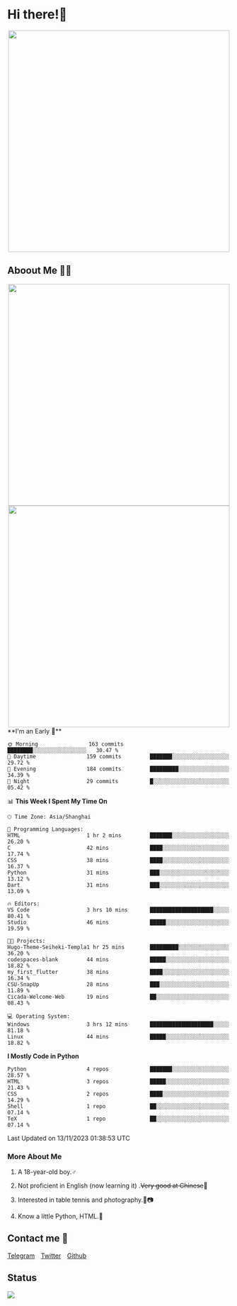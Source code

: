 # Hi there!🎉

<div align=center><img src="https://count.getloli.com/get/@Cicada000?theme=moebooru" width=500px></div>

## Aboout Me 👀💦

<div align=center>
<img src="https://github-readme-stats.vercel.app/api?username=Cicada000&show_icons=true&theme=tokyonight" width=500px>
<br>
<img src="https://github-readme-stats.vercel.app/api/top-langs/?username=Cicada000&show_icons=true&theme=tokyonight&layout=compact" width=500px>
</div>
<!--START_SECTION:waka-->
**I'm an Early 🐤** 

```text
🌞 Morning                163 commits         ████████░░░░░░░░░░░░░░░░░   30.47 % 
🌆 Daytime                159 commits         ███████░░░░░░░░░░░░░░░░░░   29.72 % 
🌃 Evening                184 commits         █████████░░░░░░░░░░░░░░░░   34.39 % 
🌙 Night                  29 commits          █░░░░░░░░░░░░░░░░░░░░░░░░   05.42 % 
```


📊 **This Week I Spent My Time On** 

```text
🕑︎ Time Zone: Asia/Shanghai

💬 Programming Languages: 
HTML                     1 hr 2 mins         ███████░░░░░░░░░░░░░░░░░░   26.20 % 
C                        42 mins             ████░░░░░░░░░░░░░░░░░░░░░   17.74 % 
CSS                      38 mins             ████░░░░░░░░░░░░░░░░░░░░░   16.37 % 
Python                   31 mins             ███░░░░░░░░░░░░░░░░░░░░░░   13.12 % 
Dart                     31 mins             ███░░░░░░░░░░░░░░░░░░░░░░   13.09 % 

🔥 Editors: 
VS Code                  3 hrs 10 mins       ████████████████████░░░░░   80.41 % 
Studio                   46 mins             █████░░░░░░░░░░░░░░░░░░░░   19.59 % 

🐱‍💻 Projects: 
Hugo-Theme-Seiheki-Templa1 hr 25 mins        █████████░░░░░░░░░░░░░░░░   36.20 % 
codespaces-blank         44 mins             █████░░░░░░░░░░░░░░░░░░░░   18.82 % 
my_first_flutter         38 mins             ████░░░░░░░░░░░░░░░░░░░░░   16.34 % 
CSU-SnapUp               28 mins             ███░░░░░░░░░░░░░░░░░░░░░░   11.89 % 
Cicada-Welcome-Web       19 mins             ██░░░░░░░░░░░░░░░░░░░░░░░   08.43 % 

💻 Operating System: 
Windows                  3 hrs 12 mins       ████████████████████░░░░░   81.18 % 
Linux                    44 mins             █████░░░░░░░░░░░░░░░░░░░░   18.82 % 
```

**I Mostly Code in Python** 

```text
Python                   4 repos             ███████░░░░░░░░░░░░░░░░░░   28.57 % 
HTML                     3 repos             █████░░░░░░░░░░░░░░░░░░░░   21.43 % 
CSS                      2 repos             ████░░░░░░░░░░░░░░░░░░░░░   14.29 % 
Shell                    1 repo              ██░░░░░░░░░░░░░░░░░░░░░░░   07.14 % 
TeX                      1 repo              ██░░░░░░░░░░░░░░░░░░░░░░░   07.14 % 
```




 Last Updated on 13/11/2023 01:38:53 UTC
<!--END_SECTION:waka-->

### More About Me

1. A 18-year-old boy.♂

2. Not proficient in English (now learning it) .~~Very good at Chinese~~🤣

3. Interested in table tennis and photography.🏓📷

4. Know a little Python, HTML.🐍


## Contact me 💬

[Telegram](https://t.me/CicadaLYW)&emsp;[Twitter](https://twitter.com/Cicada0001)&emsp;[Github](https://github.com/Cicada000)

## Status
<img src="https://weather-icon.journeyad.repl.co/@hangzhou?v=1" align="left">







